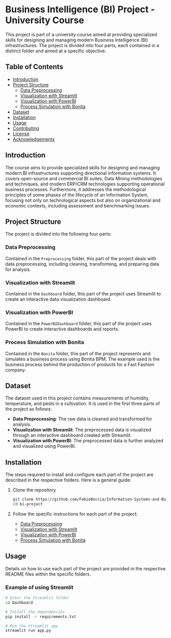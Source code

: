 # Business Intelligence (BI) Project - University Course

This project is part of a university course aimed at providing specialized skills for designing and managing modern Business Intelligence (BI) infrastructures. The project is divided into four parts, each contained in a distinct folder and aimed at a specific objective.

## Table of Contents

- [Introduction](#introduction)
- [Project Structure](#project-structure)
  - [Data Preprocessing](#data-preprocessing)
  - [Visualization with Streamlit](#visualization-with-streamlit)
  - [Visualization with PowerBI](#visualization-with-powerbi)
  - [Process Simulation with Bonita](#process-simulation-with-bonita)
- [Dataset](#dataset)
- [Installation](#installation)
- [Usage](#usage)
- [Contributing](#contributing)
- [License](#license)
- [Acknowledgements](#acknowledgements)

## Introduction

The course aims to provide specialized skills for designing and managing modern BI infrastructures supporting directional information systems. It covers open-source and commercial BI suites, Data Mining methodologies and techniques, and modern ERP/CRM technologies supporting operational business processes. Furthermore, it addresses the methodological principles of some phases of the lifecycle of an Information System, focusing not only on technological aspects but also on organizational and economic contexts, including assessment and benchmarking issues.

## Project Structure

The project is divided into the following four parts:

### Data Preprocessing

Contained in the `Preprocessing` folder, this part of the project deals with data preprocessing, including cleaning, transforming, and preparing data for analysis.

### Visualization with Streamlit

Contained in the `Dashboard` folder, this part of the project uses Streamlit to create an interactive data visualization dashboard.

### Visualization with PowerBI

Contained in the `PowerBIDashboard` folder, this part of the project uses PowerBI to create interactive dashboards and reports.

### Process Simulation with Bonita

Contained in the `Bonita` folder, this part of the project represents and simulates a business process using Bonita BPM. The example used is the business process behind the production of products for a Fast Fashion company.

## Dataset

The dataset used in this project contains measurements of humidity, temperature, and pests in a cultivation. It is used in the first three parts of the project as follows:

- **Data Preprocessing**: The raw data is cleaned and transformed for analysis.
- **Visualization with Streamlit**: The preprocessed data is visualized through an interactive dashboard created with Streamlit.
- **Visualization with PowerBI**: The preprocessed data is further analyzed and visualized using PowerBI.

## Installation

The steps required to install and configure each part of the project are described in the respective folders. Here is a general guide:

1. Clone the repository
    ```bash
    git clone https://github.com/FabioBoccia/Information-Systems-and-Business-Intelligence.git
    cd bi-project
    ```

2. Follow the specific instructions for each part of the project:
    - [Data Preprocessing](./Preprocessing/README.md)
    - [Visualization with Streamlit](./Dashboard/README.md)
    - [Visualization with PowerBI](./PowerBIDashboard/README.md)
    - [Process Simulation with Bonita](./Bonita/README.md)

## Usage

Details on how to use each part of the project are provided in the respective README files within the specific folders.

### Example of using Streamlit

```bash
# Enter the Streamlit folder
cd Dashboard

# Install the dependencies
pip install -r requirements.txt

# Run the Streamlit app
streamlit run app.py
